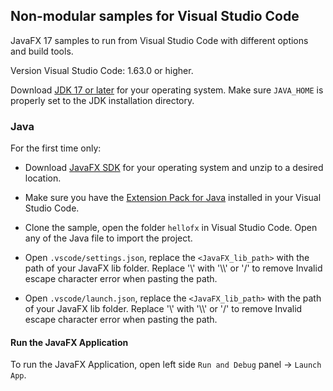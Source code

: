 ## Non-modular samples for Visual Studio Code

JavaFX 17 samples to run from Visual Studio Code with different options and build tools.

Version Visual Studio Code: 1.63.0 or higher.

Download [JDK 17 or later](http://jdk.java.net/) for your operating system. Make sure `JAVA_HOME` is properly set to the JDK installation directory.

### Java

For the first time only:

- Download [JavaFX SDK](https://gluonhq.com/products/javafx/) for your operating 
system and unzip to a desired location.

- Make sure you have the [Extension Pack for Java](https://marketplace.visualstudio.com/items?itemName=vscjava.vscode-java-pack) installed in your Visual Studio Code.

- Clone the sample, open the folder `hellofx` in Visual Studio Code. Open any of the Java file to import the project.

- Open `.vscode/settings.json`, replace the `<JavaFX_lib_path>` with the path of your JavaFX lib folder. Replace '\\' with '\\\\' or '/' to remove Invalid escape character error when pasting the path.

- Open `.vscode/launch.json`, replace the `<JavaFX_lib_path>` with the path of your JavaFX lib folder. Replace '\\' with '\\\\' or '/' to remove Invalid escape character error when pasting the path.

#### Run the JavaFX Application

To run the JavaFX Application, open left side `Run and Debug` panel -> `Launch App`.
